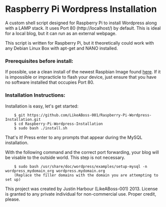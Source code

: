 Raspberry Pi Wordpress Installation
===================================

A custom shell script designed for Raspberry Pi to install Wordpress along with a LAMP stack.  It uses Port 80 (http://localhost/) by default. This is ideal for a local blog, but it can run as an external webpage.

This script is written for Raspberry Pi, but it theoretically could work with any Debian Linux Box with apt-get and NANO installed.

<h3>Prerequisites before install:</h3>
If possible, use a clean install of the newest Raspbian Image found <a href="http://www.raspberrypi.org/downloads">here</a>.
If it is impossible or impracticle to flash your device, just ensure that you have no software installed that occupies Port 80.

<h3>Installation Instructions:</h3>

Installation is easy, let's get started:
		
		$ git https://github.com/LikeABoss-001/Raspberry-Pi-Wordpress-Installation.git
		$ cd Raspberry-Pi-Wordpress-Installation
		$ sudo bash ./install.sh
		
That's it!  Press enter to any prompts that appear during the MySQL installation.

With the following command and the correct port forwarding, your blog will be visable to the outside world.  This step is not necessary.
		
		$ sudo bash /usr/share/doc/wordpress/examples/setup-mysql -n wordpress_mydomain_org wordpress.mydomain.org
		(Replace the filler domains with the domain you are attempting to set up)
		

This project was created by Justin Harbour (LikeABoss-001) <C> 2013.  License is granted to any private individual for non-commercial use.  Proper credit, please.
